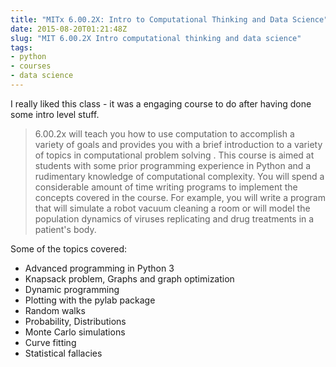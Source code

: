 ```yaml
---
title: "MITx 6.00.2X: Intro to Computational Thinking and Data Science"
date: 2015-08-20T01:21:48Z
slug: "MIT 6.00.2X Intro computational thinking and data science"
tags:
- python
- courses
- data science
---
```


I really liked this class - it was a engaging course to do after having done some intro level stuff.

> 6.00.2x will teach you how to use computation to accomplish a variety of goals and provides you with a brief introduction to a variety of topics in computational problem solving . This course is aimed at students with some prior programming experience in Python and a rudimentary knowledge of computational complexity. You will spend a considerable amount of time writing programs to implement the concepts covered in the course. For example, you will write a program that will simulate a robot vacuum cleaning a room or will model the population dynamics of viruses replicating and drug treatments in a patient's body.

Some of the topics covered:

- Advanced programming in Python 3
- Knapsack problem, Graphs and graph optimization
- Dynamic programming
- Plotting with the pylab package
- Random walks
- Probability, Distributions
- Monte Carlo simulations
- Curve fitting
- Statistical fallacies



